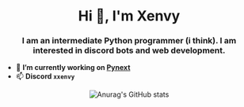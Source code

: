 <h1 align="center">Hi 👋, I'm Xenvy</h1>
<h3 align="center">I am an intermediate Python programmer (i think). I am interested in discord bots and web development.</h3>

- 🔭 **I’m currently working on [Pynext](https://github.com/xXenvy/Pynext)**
- 📫 **Discord `xxenvy`**
<div align="center">

  ![Anurag's GitHub stats](https://github-readme-stats.vercel.app/api?username=xxenvy&show_icons=true&theme=transparent)
</div>
